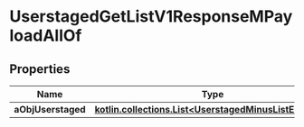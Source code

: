 
# UserstagedGetListV1ResponseMPayloadAllOf

## Properties
Name | Type | Description | Notes
------------ | ------------- | ------------- | -------------
**aObjUserstaged** | [**kotlin.collections.List&lt;UserstagedMinusListElement&gt;**](UserstagedMinusListElement.md) |  | 



